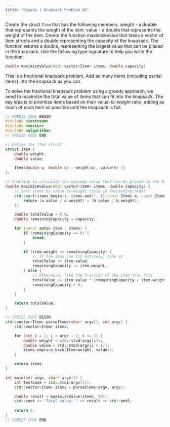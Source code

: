 ```yaml
---
title: "Greedy | Knapsack Problem 02"
---
```


Create the struct `Item` that has the following members:
weight - a double that represents the weight of the item.
value - a double that represents the weight of the item.
Create the function maximizeValue that takes a vector of Item structs and a double representing the capacity of the knapsack. The function returns a double, representing the largest value that can be placed in the knapsack. Use the following type signature to help you write the function:

```c++
double maximizeValue(std::vector<Item> items, double capacity)
```

This is a fractional knapsack problem. Add as many items (including partial items) into the knapsack as you can.

To solve the fractional knapsack problem using a greedy approach, we need to maximize the total value of items that can fit into the knapsack. The key idea is to prioritize items based on their value-to-weight ratio, adding as much of each item as possible until the knapsack is full.

```c++
// FREEZE CODE BEGIN
#include <iostream>
#include <vector>
#include <algorithm>
// FREEZE CODE END

// Define the Item struct
struct Item {
    double weight;
    double value;

    Item(double w, double v) : weight(w), value(v) {}
};

// Function to calculate the maximum value that can be placed in the knapsack
double maximizeValue(std::vector<Item> items, double capacity) {
    // Sort items by value-to-weight ratio in descending order
    std::sort(items.begin(), items.end(), [](const Item& a, const Item& b) {
        return (a.value / a.weight) > (b.value / b.weight);
    });

    double totalValue = 0.0;
    double remainingCapacity = capacity;

    for (const auto& item : items) {
        if (remainingCapacity == 0) {
            break;
        }

        if (item.weight <= remainingCapacity) {
            // If the item can fit entirely, take it
            totalValue += item.value;
            remainingCapacity -= item.weight;
        } else {
            // Otherwise, take the fraction of the item that fits
            totalValue += item.value * (remainingCapacity / item.weight);
            remainingCapacity = 0;
        }
    }

    return totalValue;
}

// FREEZE CODE BEGIN
std::vector<Item> parseItems(char* argv[], int argc) {
    std::vector<Item> items;

    for (int i = 1; i < argc - 1; i += 2) {
        double weight = std::stod(argv[i]);
        double value = std::stod(argv[i + 1]);
        items.emplace_back(Item(weight, value));
    }

    return items;
}

int main(int argc, char* argv[]) {
    int testCase = std::stoi(argv[1]);
    std::vector<Item> items = parseItems(argv, argc);

    double result = maximizeValue(items, 50);
    std::cout << "Total value: " << result << std::endl;
    
    return 0;
}
// FREEZE CODE END
```